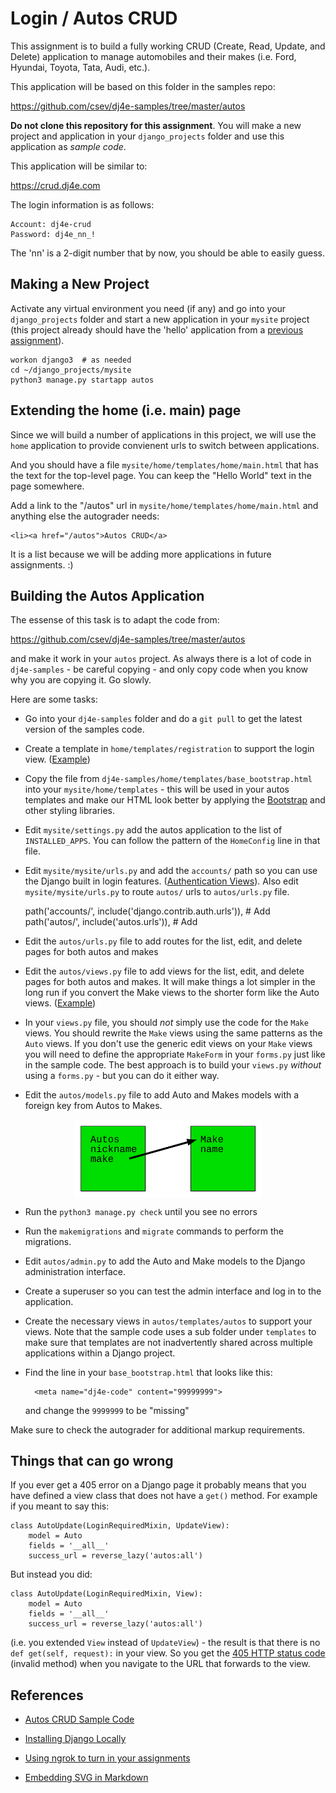 Login / Autos CRUD
==================

This assignment is to build a fully working CRUD (Create, Read, Update, and Delete)
application to manage automobiles and their makes (i.e. Ford, Hyundai, Toyota,
Tata, Audi, etc.).

This application will be based on this folder in the samples repo:

https://github.com/csev/dj4e-samples/tree/master/autos

**Do not clone this repository for this assignment**.  You will make a new
project and application in your `django_projects` folder and use this application
as *sample code*.

This application will be similar to:

https://crud.dj4e.com

The login information is as follows:

    Account: dj4e-crud
    Password: dj4e_nn_!

The 'nn' is a 2-digit number that by now, you should be able to easily guess.

Making a New Project
--------------------

Activate any virtual environment you need (if any) and go into your `django_projects` folder
and start a new application in your `mysite` project (this project already should have the 'hello'
application from a
<a href="dj4e_hello.md">previous assignment</a>).

    workon django3  # as needed
    cd ~/django_projects/mysite
    python3 manage.py startapp autos

Extending the home (i.e. main) page
-----------------------------------

Since we will build a number of applications in this project, we will use the `home`
application to provide convienent urls to switch between applications.

And you should have a file `mysite/home/templates/home/main.html` that has the text for the top-level page.
You can keep the "Hello World" text in the page somewhere.

Add a link to the "/autos" url in `mysite/home/templates/home/main.html` and anything else the autograder needs:

    <li><a href="/autos">Autos CRUD</a>

It is a list because we will be adding more applications in future assignments. :)

Building the Autos Application
------------------------------

The essense of this task is to adapt the code from:

https://github.com/csev/dj4e-samples/tree/master/autos

and make it work in your `autos` project.  As always there is a lot of code in `dj4e-samples` - be careful 
copying - and only copy code when you know why you are copying it.  Go slowly.

Here are some tasks:

* Go into your `dj4e-samples` folder and do a `git pull` to get the latest version of the samples code.

* Create a template in `home/templates/registration` to support the login view.
(<a href="https://github.com/csev/dj4e-samples/blob/master/home/templates/registration/login.html" target="_blank">Example</a>)

* Copy the file from `dj4e-samples/home/templates/base_bootstrap.html` into
your `mysite/home/templates` - this will be used in your autos templates and make our HTML look
better by applying the <a href="https://getbootstrap.com/docs/4.0/" target="_blank">Bootstrap</a>
and other styling libraries.

* Edit `mysite/settings.py` add the autos application to the list of `INSTALLED_APPS`.
You can follow the pattern of the `HomeConfig` line in that file.

* Edit `mysite/mysite/urls.py` and
add the `accounts/` path so you can use the Django built in login features.
(<a href="https://docs.djangoproject.com/en/3.0/topics/auth/default/#module-django.contrib.auth.views" target="_blank">Authentication Views</a>).
Also edit `mysite/mysite/urls.py` to route `autos/` urls to `autos/urls.py` file.

    path('accounts/', include('django.contrib.auth.urls')),  # Add
    path('autos/', include('autos.urls')),                   # Add

* Edit the `autos/urls.py` file to add routes for the list, edit, and delete pages for both autos and makes

* Edit the `autos/views.py` file to add views for the list, edit, and delete pages for both autos and makes.
It will make things a lot simpler in the long run if you convert the Make views to
the shorter form like the Auto views.
(<a href="https://github.com/csev/dj4e-samples/blob/master/autos/views.py" target="_blank">Example</a>)

* In your `views.py` file, you should *not* simply use the code for the `Make` views.  You
should rewrite the `Make` views using the same patterns as the `Auto` views.  If you
don't use the generic edit views on your `Make` views you will need to define the
appropriate `MakeForm` in your `forms.py` just like in the sample code.  The
best approach is to build your `views.py` *without* using
a `forms.py` - but you can do it either way.

* Edit the `autos/models.py` file to add Auto and Makes models with a foreign
key from Autos to Makes.

<img src="svg/auto_model.svg" alt="A data model diagram showing Autos and Makes" style="display: block; margin-left: auto; margin-right: auto;align: center; max-width: 300px;">

* Run the `python3 manage.py check` until you see no errors

* Run the `makemigrations` and `migrate`  commands to perform the migrations.

* Edit `autos/admin.py` to add the Auto and Make models to the Django administration interface.

* Create a superuser so you can test the admin interface
and log in to the application.

* Create the necessary views in `autos/templates/autos` to support your views.
Note that the sample code uses a sub folder under `templates` to
make sure that templates are not inadvertently shared across multiple applications within a Django project.

* Find the line in your `base_bootstrap.html` that looks like this:

        <meta name="dj4e-code" content="99999999">

   and change the `9999999`  to be "<span id="dj4e-code">missing</span>"

Make sure to check the autograder for additional markup requirements.

Things that can go wrong
------------------------

If you ever get a 405 error on a Django page it probably means that you
have defined a view class that does not have a `get()` method.
For example if you meant to say this:

    class AutoUpdate(LoginRequiredMixin, UpdateView):
        model = Auto
        fields = '__all__'
        success_url = reverse_lazy('autos:all')

But instead you did:

    class AutoUpdate(LoginRequiredMixin, View):
        model = Auto
        fields = '__all__'
        success_url = reverse_lazy('autos:all')

(i.e. you extended `View` instead of `UpdateView`) - the result is that there
is no `def get(self, request):` in your view.
So you get the 
<a href="https://en.wikipedia.org/wiki/List_of_HTTP_status_codes#4xx_Client_errors" target="_blank">405 HTTP status code</a> (invalid method)
when you navigate to the URL that forwards to the view.



References
----------

* <a href="https://github.com/csev/dj4e-samples/tree/master/autos" target="_blank">Autos CRUD Sample Code</a>

* <a href="dj4e_install.md" target="_blank">Installing Django Locally</a>

* <a href="../ngrok" target="_blank">Using ngrok to turn in your assignments</a>

* <a href="https://stackoverflow.com/questions/13808020/include-an-svg-hosted-on-github-in-markdown" target="_blank">Embedding SVG in Markdown</a>

<script>
var d= new Date();
var code = "42"+((Math.floor(d.getTime()/1234567)*123456)+42)
document.getElementById("dj4e-code").innerHTML = code;
</script>
